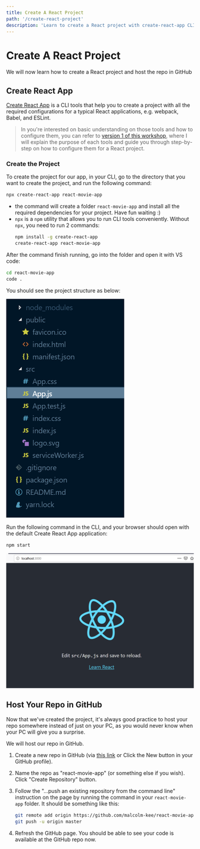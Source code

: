 ```yaml
---
title: Create A React Project
path: '/create-react-project'
description: 'Learn to create a React project with create-react-app CLI and host it in GitHub'
---
```


# Create A React Project

We will now learn how to create a React project and host the repo in GitHub

## Create React App

[Create React App][create-react-app] is a CLI tools that help you to create a project with all the required configurations for a typical React applications, e.g. webpack, Babel, and ESLint.

> In you're interested on basic understanding on those tools and how to configure them, you can refer to [version 1 of this workshop][v1-website], where I will explain the purpose of each tools and guide you through step-by-step on how to configure them for a React project.

### Create the Project

To create the project for our app, in your CLI, go to the directory that you want to create the project, and run the following command:

```bash
npx create-react-app react-movie-app
```

- the command will create a folder `react-movie-app` and install all the required dependencies for your project. Have fun waiting :)
- `npx` is a `npm` utility that allows you to run CLI tools conveniently. Without `npx`, you need to run 2 commands:
  ```bash
  npm install -g create-react-app
  create-react-app react-movie-app
  ```

After the command finish running, go into the folder and open it with VS code:

```bash
cd react-movie-app
code .
```

You should see the project structure as below:

![Default Create React App Project Structure](cra-default-project-structure.png)

Run the following command in the CLI, and your browser should open with the default Create React App application:

```bash
npm start
```

![Default Create React App Application](cra-default-application.png)

## Host Your Repo in GitHub

Now that we've created the project, it's always good practice to host your repo somewhere instead of just on your PC, as you would never know when your PC will give you a surprise.

We will host our repo in GitHub.

1. Create a new repo in GitHub (via [this link][create-github-repo] or Click the New button in your GitHub profile).
1. Name the repo as "react-movie-app" (or something else if you wish). Click "Create Repository" button.
1. Follow the "...push an existing repository from the command line" instruction on the page by running the command in your `react-movie-app` folder. It should be something like this:

   ```bash
   git remote add origin https://github.com/malcolm-kee/react-movie-app.git
   git push -u origin master
   ```

1. Refresh the GitHub page. You should be able to see your code is available at the GitHub repo now.

[create-react-app]: https://facebook.github.io/create-react-app/
[v1-website]: https://intro-to-react-js.netlify.com/
[create-github-repo]: https://github.com/new
